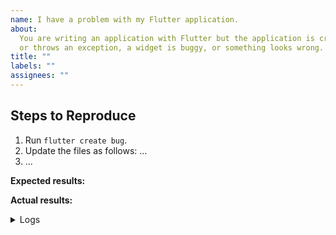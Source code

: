 ```yaml
---
name: I have a problem with my Flutter application.
about:
  You are writing an application with Flutter but the application is crashing
  or throws an exception, a widget is buggy, or something looks wrong.
title: ""
labels: ""
assignees: ""
---
```


<!-- Thank you for using Flutter!

     If you are looking for support, please check out our documentation
     or consider asking a question on Stack Overflow:
      * https://flutter.dev/
      * https://api.flutter.dev/
      * https://stackoverflow.com/questions/tagged/flutter?sort=frequent

     If you have found a bug or if our documentation doesn't have an answer
     to what you're looking for, then fill our the template below. Please read
     our guide to filing a bug first: https://flutter.dev/docs/resources/bug-reports
-->

## Steps to Reproduce

<!-- You must include full steps to reproduce so that we can reproduce the problem. -->

1. Run `flutter create bug`.
2. Update the files as follows: ... <!-- include every file that is different from the template app! -->
3. ... <!-- describe how to reproduce the problem -->

**Expected results:** <!-- what did you want to see? -->

**Actual results:** <!-- what did you see? -->

<details>
  <summary>Logs</summary>

<!--
      Run your application with `flutter run --verbose` and attach all the
      log output below between the lines with the backticks. If there is an
      exception, please see if the error message includes enough information
      to explain how to solve the issue.
-->

```

```

<!--
     Run `flutter analyze` and attach any output of that command below.
     If there are any analysis errors, try resolving them before filing this issue.
-->

```

```

<!-- Finally, paste the output of running `flutter doctor -v` here. -->

```

```

</details>
